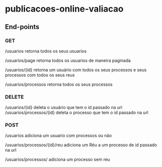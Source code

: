# publicacoes-online-valiacao

## End-points

### GET

/usuarios retorna todos os seus usuarios 

/usuarios/page retorna todos os usuarios de maneira paginada

/usuarios/{id} retorna um usuário com todos os seus processos e seus processos com todos os seus reus

/usuarios/processos retorna todos os seus processos

### DELETE

/usuarios/{id} deleta o usuário que tem o id passado na url
/usuarios/processos/{id} deleta o processo que tem o id passado na url

### POST

/usuarios adiciona um usuario com processos ou não

/usuarios/processos/{id}/reu adiciona um Réu a um processo de id passado na url

/usuarios/processos/ adiciona um processo sem reu
